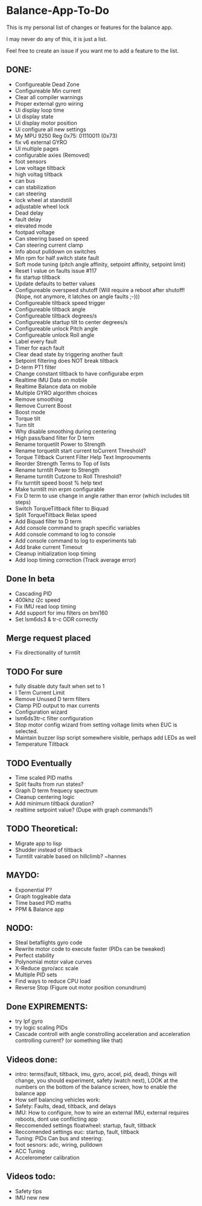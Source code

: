 # Balance-App-To-Do
This is my personal list of changes or features for the balance app.

I may never do any of this, it is just a list.

Feel free to create an issue if you want me to add a feature to the list.


## DONE:
- Configureable Dead Zone
- Configureable Min current
- Clear all compiler warnings
- Proper external gyro wiring
- Ui display loop time
- Ui display state
- Ui display motor position
- Ui configure all new settings
- My MPU 9250 Reg 0x75: 01110011 (0x73)
- fix v6 external GYRO
- UI multiple pages
- configurable axies (Removed)
- foot sensors
- Low voltage tiltback
- high voltag tiltback
- can bus
- can stabilization
- can steering
- lock wheel at standstill
- adjustable wheel lock
- Dead delay
- fault delay
- elevated mode
- footpad voltage
- Can steering based on speed
- Can steering current clamp
- Info about pulldown on switches
- Min rpm for half switch state fault
- Soft mode tuning (pitch angle affinity, setpoint affinity, setpoint limit)
- Reset I value on faults issue #117
- fix startup tiltback
- Update defaults to better values
- Configureable overspeed shutoff (Will require a reboot after shutoff!(Nope, not anymore, it latches on angle faults ;-)))
- Configureable tiltback speed trigger
- Configureable tiltback angle
- Configureable tiltback degrees/s
- Configureable startup tilt to center degrees/s
- Configureable unlock Pitch angle
- Configureable unlock Roll angle
- Label every fault
- Timer for each fault
- Clear dead state by triggering another fault
- Setpoint filtering does NOT break tiltback
- D-term PT1 filter
- Change constant tiltback to have configurabe erpm
- Realtime IMU Data on mobile
- Realtime Balance data on mobile
- Multiple GYRO algorithm choices
- Remove smoothing
- Remove Current Boost
- Boost mode
- Torque tilt
- Turn tilt
- Why disable smoothing during centering
- High pass/band filter for D term
- Rename torquetilt Power to Strength
- Rename torquetilt start current toCurrent Threshold?
- Torque Tiltback Current Filter Help Text Improovments
- Reorder Strength Terms to Top of lists
- Rename turntilt Power to Strength
- Rename turntilt Cutzone to Roll Threshold?
- Fix turntilt speed boost % help text
- Make turntilt min erpm configurable
- Fix D term to use change in angle rather than error (which includes tilt steps)
- Switch TorqueTiltback filter to Biquad
- Split TorqueTiltback Relax speed
- Add Biquad filter to D term
- Add console command to graph specific variables
- Add console command to log to console
- Add console command to log to experiments tab
- Add brake current Timeout
- Cleanup initialization loop timing
- Add loop timing correction (Track average error)

## Done In beta
- Cascading PID
- 400khz i2c speed
- Fix IMU read loop timing
- Add support for imu filters on bmi160
- Set lsm6ds3 & tr-c ODR correctly

## Merge request placed
- Fix directionality of turntilt

## TODO For sure
- fully disable duty fault when set to 1
- I Term Current Limit
- Remove Unused D term filters
- Clamp PID output to max currents
- Configuration wizard
- lsm6ds3tr-c filter configuration
- Stop motor config wizard from setting voltage limits when EUC is selected.
- Maintain buzzer lisp script somewhere visible, perhaps add LEDs as well
- Temperature Tiltback

## TODO Eventually
- Time scaled PID maths
- Split faults from run states?
- Graph D term frequecy spectrum
- Cleanup centering logic
- Add minimum tiltback duration?
- realtime setpoint value? (Dupe with graph commands?)

## TODO Theoretical:
- Migrate app to lisp
- Shudder instead of tiltback
- Turntilt vairable based on hillclimb? ~hannes

## MAYDO:
- Exponential P?
- Graph toggleable data
- Time based PID maths
- PPM & Balance app

## NODO:
- Steal betaflights gyro code
- Rewrite motor code to execute faster (PIDs can be tweaked)
- Perfect stability
- Polynomial motor value curves
- X-Reduce gyro/acc scale
- Multiple PID sets
- Find ways to reduce CPU load
- Reverse Stop (Figure out motor position conundrum)

## Done EXPIREMENTS:
- try lpf gyro
- try logic scaling PIDs
- Cascade controll with angle constrolling acceleration and acceleration controlling current? (or something like that)


## Videos done:
- intro: terms(fault, tiltback, imu, gyro, accel, pid, dead), things will change, you should experiment, safety (watch next), LOOK at the numbers on the bottom of the balance screen, how to enable the balance app
- How self balancing vehicles work:
- Safety: Faults, dead, tiltback, and delays
- IMU: How to configure, how to wire an external IMU, external requires reboots, dont use conflicting app
- Reccomended settings floatwheel: startup, fault, tiltback
- Reccomended settings euc: startup, fault, tiltback
- Tuning: PIDs
Can bus and steering:
- foot sesnors: adc, wiring, pulldown
- ACC Tuning
- Accelerometer calibration

## Videos todo:
- Safety tips
- IMU new new
